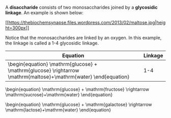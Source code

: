 A **disaccharide** consists of two monosaccharides joined by a **glycosidic linkage**. An example is shown below:



[[https://thebiochemsynapse.files.wordpress.com/2013/02/maltose.jpg|height=300px]]

Notice that the monosaccharides are linked by an oxygen. In this example, the linkage is called a 1-4 glycosidic linkage.

|Equation|Linkage|
|---------|-------|
|\begin{equation} \mathrm{glucose} + \mathrm{glucose} \rightarrow \mathrm{maltose}+\mathrm{water} \end{equation} | 1-4 |

\begin{equation}
\mathrm{glucose} + \mathrm{fructose} \rightarrow \mathrm{sucrose}+\mathrm{water}
\end{equation}

\begin{equation}
\mathrm{glucose} + \mathrm{galactose} \rightarrow \mathrm{lactose}+\mathrm{water}
\end{equation}